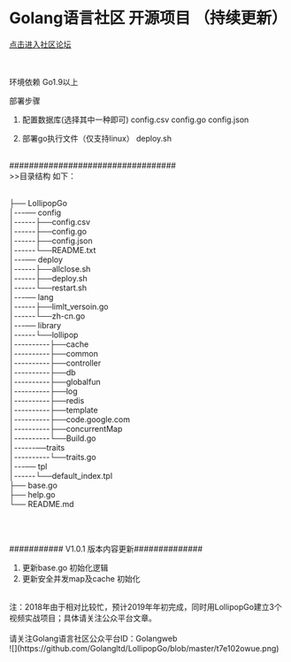 Golang语言社区  开源项目 （持续更新）<br>
============================================
[点击进入社区论坛](http://www.Golang.LTD "悬停显示") 
<br>
<br>
<br>


环境依赖
Go1.9以上

部署步骤
1. 配置数据库(选择其中一种即可)
    config.csv
	config.go
	config.json

2. 部署go执行文件（仅支持linux）
    deploy.sh

<br>
##################################<br>
>>目录结构 如下：

<br>
<br>

├── LollipopGo<br>
│---── config<br>
│------├──config.csv<br>
│------├──config.go<br>
│------├──config.json<br>
│------└──README.txt<br>
│---── deploy<br>
│------├──allclose.sh<br>
│------├──deploy.sh<br>
│------└──restart.sh<br>
│---── lang<br>
│------├──limlt_versoin.go<br>
│------└──zh-cn.go<br>
│---── library<br>
│------└──lollipop<br>
│----------├──cache<br>
│----------├──common<br>
│----------├──controller<br>
│----------├──db<br>
│----------├──globalfun<br>
│----------├──log<br>
│----------├──redis<br>
│----------├──template<br>
│----------├──code.google.com<br>
│----------├──concurrentMap<br>
│----------└──Build.go<br>
│------──traits<br>
│----------└──traits.go<br>
│---── tpl<br>
│------└──default_index.tpl<br>
├── base.go<br>
├── help.go<br>
└── README.md<br>

<br>
<br>

########### V1.0.1 版本内容更新##############
1. 更新base.go 初始化逻辑
2. 更新安全并发map及cache 初始化


<br>
注：2018年由于相对比较忙，预计2019年年初完成，同时用LollipopGo建立3个视频实战项目；具体请关注公众平台文章。<br>  

<br>  
请关注Golang语言社区公众平台ID：Golangweb<br>
![](https://github.com/Golangltd/LollipopGo/blob/master/t7e102owue.png)

